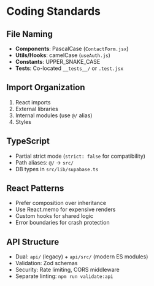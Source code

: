 # Coding Standards

## File Naming
- **Components**: PascalCase (`ContactForm.jsx`)
- **Utils/Hooks**: camelCase (`useAuth.js`)
- **Constants**: UPPER_SNAKE_CASE
- **Tests**: Co-located `__tests__/` or `.test.jsx`

## Import Organization
1. React imports
2. External libraries
3. Internal modules (use `@/` alias)
4. Styles

## TypeScript
- Partial strict mode (`strict: false` for compatibility)
- Path aliases: `@/` → `src/`
- DB types in `src/lib/supabase.ts`

## React Patterns
- Prefer composition over inheritance
- Use React.memo for expensive renders
- Custom hooks for shared logic
- Error boundaries for crash protection

## API Structure
- Dual: `api/` (legacy) + `api/src/` (modern ES modules)
- Validation: Zod schemas
- Security: Rate limiting, CORS middleware
- Separate linting: `npm run validate:api`